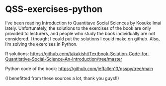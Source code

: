 # QSS-exercises-python

I’ve been reading Introduction to Quantitave Social Sciences by Kosuke Imai lately. Unfortunately, the solutions to the exercises of the book are only provided to lecturers, and people who study the book individually are not considered. I thought I could put the solutions I could make on github. Also, I’m solving the exercises in Python.

R solutions: https://github.com/takakishi/Textbook-Solution-Code-for-Quantitative-Social-Science-An-Introduction/tree/master

Python code of the book: https://github.com/jeffallen13/qsspy/tree/main

(I benefitted from these sources a lot, thank you guys!!)
